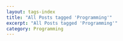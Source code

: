 ```yaml
---
layout: tags-index
title: "All Posts tagged 'Programming'"
excerpt: "All Posts tagged 'Programming'"
category: Programming
---
```

